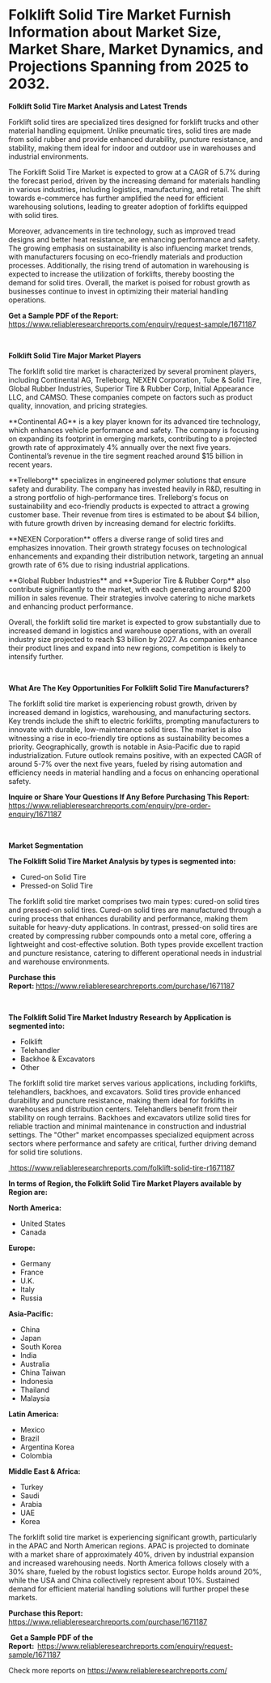 <p><h1>Folklift Solid Tire Market Furnish Information about Market Size, Market Share, Market Dynamics, and Projections Spanning from 2025 to 2032.</h1></p><p><strong>Folklift Solid Tire Market Analysis and Latest Trends</strong></p>
<p><p>Forklift solid tires are specialized tires designed for forklift trucks and other material handling equipment. Unlike pneumatic tires, solid tires are made from solid rubber and provide enhanced durability, puncture resistance, and stability, making them ideal for indoor and outdoor use in warehouses and industrial environments. </p><p>The Forklift Solid Tire Market is expected to grow at a CAGR of 5.7% during the forecast period, driven by the increasing demand for materials handling in various industries, including logistics, manufacturing, and retail. The shift towards e-commerce has further amplified the need for efficient warehousing solutions, leading to greater adoption of forklifts equipped with solid tires. </p><p>Moreover, advancements in tire technology, such as improved tread designs and better heat resistance, are enhancing performance and safety. The growing emphasis on sustainability is also influencing market trends, with manufacturers focusing on eco-friendly materials and production processes. Additionally, the rising trend of automation in warehousing is expected to increase the utilization of forklifts, thereby boosting the demand for solid tires. Overall, the market is poised for robust growth as businesses continue to invest in optimizing their material handling operations.</p></p>
<p><strong>Get a Sample PDF of the Report:&nbsp;</strong> <a href="https://www.reliableresearchreports.com/enquiry/request-sample/1671187?utm_campaign=3210&utm_medium=2&utm_source=Github&utm_content=ia&utm_term=25032025&utm_id=folklift-solid-tire">https://www.reliableresearchreports.com/enquiry/request-sample/1671187</a></p>
<p>&nbsp;</p>
<p><strong>Folklift Solid Tire Major Market Players</strong></p>
<p><p>The forklift solid tire market is characterized by several prominent players, including Continental AG, Trelleborg, NEXEN Corporation, Tube & Solid Tire, Global Rubber Industries, Superior Tire & Rubber Corp, Initial Appearance LLC, and CAMSO. These companies compete on factors such as product quality, innovation, and pricing strategies.</p><p>**Continental AG** is a key player known for its advanced tire technology, which enhances vehicle performance and safety. The company is focusing on expanding its footprint in emerging markets, contributing to a projected growth rate of approximately 4% annually over the next five years. Continental’s revenue in the tire segment reached around $15 billion in recent years.</p><p>**Trelleborg** specializes in engineered polymer solutions that ensure safety and durability. The company has invested heavily in R&D, resulting in a strong portfolio of high-performance tires. Trelleborg's focus on sustainability and eco-friendly products is expected to attract a growing customer base. Their revenue from tires is estimated to be about $4 billion, with future growth driven by increasing demand for electric forklifts.</p><p>**NEXEN Corporation** offers a diverse range of solid tires and emphasizes innovation. Their growth strategy focuses on technological enhancements and expanding their distribution network, targeting an annual growth rate of 6% due to rising industrial applications.</p><p>**Global Rubber Industries** and **Superior Tire & Rubber Corp** also contribute significantly to the market, with each generating around $200 million in sales revenue. Their strategies involve catering to niche markets and enhancing product performance.</p><p>Overall, the forklift solid tire market is expected to grow substantially due to increased demand in logistics and warehouse operations, with an overall industry size projected to reach $3 billion by 2027. As companies enhance their product lines and expand into new regions, competition is likely to intensify further.</p></p>
<p>&nbsp;</p>
<p><strong>What Are The Key Opportunities For Folklift Solid Tire Manufacturers?</strong></p>
<p><p>The forklift solid tire market is experiencing robust growth, driven by increased demand in logistics, warehousing, and manufacturing sectors. Key trends include the shift to electric forklifts, prompting manufacturers to innovate with durable, low-maintenance solid tires. The market is also witnessing a rise in eco-friendly tire options as sustainability becomes a priority. Geographically, growth is notable in Asia-Pacific due to rapid industrialization. Future outlook remains positive, with an expected CAGR of around 5-7% over the next five years, fueled by rising automation and efficiency needs in material handling and a focus on enhancing operational safety.</p></p>
<p><strong>Inquire or Share Your Questions If Any Before Purchasing This Report:</strong> <a href="https://www.reliableresearchreports.com/enquiry/pre-order-enquiry/1671187?utm_campaign=3210&utm_medium=2&utm_source=Github&utm_content=ia&utm_term=25032025&utm_id=folklift-solid-tire">https://www.reliableresearchreports.com/enquiry/pre-order-enquiry/1671187</a></p>
<p>&nbsp;</p>
<p><strong>Market Segmentation</strong></p>
<p><strong>The Folklift Solid Tire Market Analysis by types is segmented into:</strong></p>
<p><ul><li>Cured-on Solid Tire</li><li>Pressed-on Solid Tire</li></ul></p>
<p><p>The forklift solid tire market comprises two main types: cured-on solid tires and pressed-on solid tires. Cured-on solid tires are manufactured through a curing process that enhances durability and performance, making them suitable for heavy-duty applications. In contrast, pressed-on solid tires are created by compressing rubber compounds onto a metal core, offering a lightweight and cost-effective solution. Both types provide excellent traction and puncture resistance, catering to different operational needs in industrial and warehouse environments.</p></p>
<p><strong>Purchase this Report:&nbsp;</strong><a href="https://www.reliableresearchreports.com/purchase/1671187?utm_campaign=3210&utm_medium=2&utm_source=Github&utm_content=ia&utm_term=25032025&utm_id=folklift-solid-tire">https://www.reliableresearchreports.com/purchase/1671187</a></p>
<p>&nbsp;</p>
<p><strong>The Folklift Solid Tire Market Industry Research by Application is segmented into:</strong></p>
<p><ul><li>Folklift</li><li>Telehandler</li><li>Backhoe & Excavators</li><li>Other</li></ul></p>
<p><p>The forklift solid tire market serves various applications, including forklifts, telehandlers, backhoes, and excavators. Solid tires provide enhanced durability and puncture resistance, making them ideal for forklifts in warehouses and distribution centers. Telehandlers benefit from their stability on rough terrains. Backhoes and excavators utilize solid tires for reliable traction and minimal maintenance in construction and industrial settings. The "Other" market encompasses specialized equipment across sectors where performance and safety are critical, further driving demand for solid tire solutions.</p></p>
<p><a href="https://www.reliableresearchreports.com/folklift-solid-tire-r1671187?utm_campaign=3210&utm_medium=2&utm_source=Github&utm_content=ia&utm_term=25032025&utm_id=folklift-solid-tire">&nbsp;https://www.reliableresearchreports.com/folklift-solid-tire-r1671187</a></p>
<p><strong>In terms of Region, the Folklift Solid Tire Market Players available by Region are:</strong></p>
<p>
    <p> <strong> North America: </strong>
        <ul>
            <li>United States</li>
            <li>Canada</li>
        </ul>
        </p> 
    <p> <strong> Europe: </strong>
        <ul>
            <li>Germany</li>
            <li>France</li>
            <li>U.K.</li>
            <li>Italy</li>
            <li>Russia</li>
        </ul>
        </p> 
    <p> <strong> Asia-Pacific: </strong>
        <ul>
            <li>China</li>
            <li>Japan</li>
            <li>South Korea</li>
            <li>India</li>
            <li>Australia</li>
            <li>China Taiwan</li>
            <li>Indonesia</li>
            <li>Thailand</li>
            <li>Malaysia</li>
        </ul>
        </p> 
    <p> <strong> Latin America: </strong>
        <ul>
            <li>Mexico</li>
            <li>Brazil</li>
            <li>Argentina Korea</li>
            <li>Colombia</li>
        </ul>
        </p> 
    <p> <strong> Middle East & Africa: </strong>
        <ul>
            <li>Turkey</li>
            <li>Saudi</li>
            <li>Arabia</li>
            <li>UAE</li>
            <li>Korea</li>
        </ul>
    </p>
    </p>
<p><p>The forklift solid tire market is experiencing significant growth, particularly in the APAC and North American regions. APAC is projected to dominate with a market share of approximately 40%, driven by industrial expansion and increased warehousing needs. North America follows closely with a 30% share, fueled by the robust logistics sector. Europe holds around 20%, while the USA and China collectively represent about 10%. Sustained demand for efficient material handling solutions will further propel these markets.</p></p>
<p><strong>Purchase this Report: </strong><a href="https://www.reliableresearchreports.com/purchase/1671187?utm_campaign=3210&utm_medium=2&utm_source=Github&utm_content=ia&utm_term=25032025&utm_id=folklift-solid-tire">https://www.reliableresearchreports.com/purchase/1671187</a></p>
<p>&nbsp;<strong>Get a Sample PDF of the Report:&nbsp;&nbsp;</strong><a href="https://www.reliableresearchreports.com/enquiry/request-sample/1671187?utm_campaign=3210&utm_medium=2&utm_source=Github&utm_content=ia&utm_term=25032025&utm_id=folklift-solid-tire">https://www.reliableresearchreports.com/enquiry/request-sample/1671187</a></p>
<p><strong></strong></p>
<p>Check more reports on <a href="https://www.reliableresearchreports.com/?utm_campaign=3210&utm_medium=2&utm_source=Github&utm_content=ia&utm_term=25032025&utm_id=folklift-solid-tire">https://www.reliableresearchreports.com/</a></p>